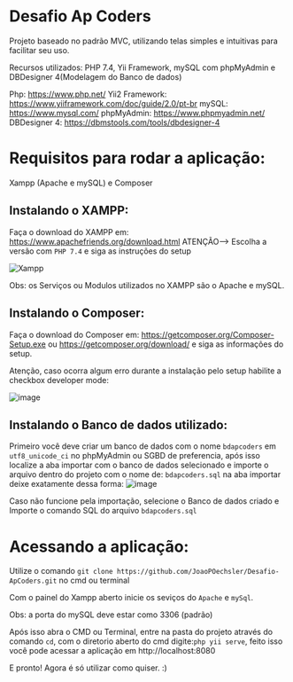 # Desafio Ap Coders

Projeto baseado no padrão MVC, utilizando telas simples e intuitivas para facilitar seu uso. 

Recursos utilizados: PHP 7.4, Yii Framework, mySQL com phpMyAdmin e DBDesigner 4(Modelagem do Banco de dados)

Php: https://www.php.net/
Yii2 Framework: https://www.yiiframework.com/doc/guide/2.0/pt-br
mySQL: https://www.mysql.com/
phpMyAdmin: https://www.phpmyadmin.net/
DBDesigner 4: https://dbmstools.com/tools/dbdesigner-4

# Requisitos para rodar a aplicação:

Xampp (Apache e mySQL) e Composer

## Instalando o XAMPP:

Faça o download do XAMPP em: https://www.apachefriends.org/download.html
ATENÇÃO--> Escolha a versão com ```PHP 7.4``` e siga as instruções do setup 

![Xampp](https://user-images.githubusercontent.com/54291049/149547605-e47425b2-01da-47d0-850f-d5a78f2504a4.png)

Obs: os Serviços ou Modulos utilizados no XAMPP são o Apache e mySQL.

## Instalando o Composer:

Faça o download do Composer em: https://getcomposer.org/Composer-Setup.exe ou https://getcomposer.org/download/ e siga as informações do setup.

Atenção, caso ocorra algum erro durante a instalação pelo setup habilite a checkbox developer mode:

![image](https://user-images.githubusercontent.com/54291049/149763005-32bf2e3d-ac40-4bae-8169-4c6ee174550c.png)

## Instalando o Banco de dados utilizado:

Primeiro você deve criar um banco de dados com o nome ```bdapcoders``` em ```utf8_unicode_ci``` no phpMyAdmin ou SGBD de preferencia, após isso localize a aba importar com o banco de dados selecionado e importe o arquivo dentro do projeto com o nome de: ```bdapcoders.sql``` na aba importar deixe exatamente dessa forma:
![image](https://user-images.githubusercontent.com/54291049/149548734-37f79cd9-4d54-497d-9257-ae86c5f28ef9.png)

Caso não funcione pela importação, selecione o Banco de dados criado e Importe o comando SQL do arquivo ```bdapcoders.sql``` 

# Acessando a aplicação:

Utilize o comando ```git clone https://github.com/JoaoPOechsler/Desafio-ApCoders.git``` no cmd ou terminal

Com o painel do Xampp aberto inicie os seviços do ```Apache``` e ```mySql```.

Obs: a porta do mySQL deve estar como 3306 (padrão)

Após isso abra o CMD ou Terminal, entre na pasta do projeto através do comando ```cd```, com o diretorio aberto do cmd digite:```php yii serve```, feito isso você pode acessar a aplicação em 
http://localhost:8080

E pronto! Agora é só utilizar como quiser. :)

